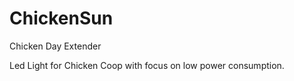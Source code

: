# ChickenSun
Chicken Day Extender

Led Light for Chicken Coop with focus on low power consumption. 
